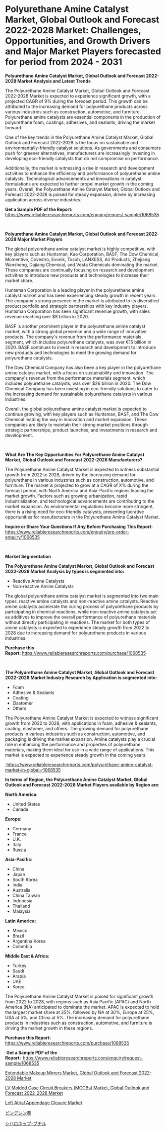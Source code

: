<p><h1>Polyurethane Amine Catalyst Market, Global Outlook and Forecast 2022-2028 Market: Challenges, Opportunities, and Growth Drivers and Major Market Players forecasted for period from 2024 - 2031</h1></p><p><strong>Polyurethane Amine Catalyst Market, Global Outlook and Forecast 2022-2028 Market Analysis and Latest Trends</strong></p>
<p><p>The Polyurethane Amine Catalyst Market, Global Outlook and Forecast 2022-2028 Market is expected to experience significant growth, with a projected CAGR of 9% during the forecast period. This growth can be attributed to the increasing demand for polyurethane products across various industries such as construction, automotive, and furniture. Polyurethane amine catalysts are essential components in the production of polyurethane foam, coatings, adhesives, and sealants, driving the market forward.</p><p>One of the key trends in the Polyurethane Amine Catalyst Market, Global Outlook and Forecast 2022-2028 is the focus on sustainable and environmentally-friendly catalyst solutions. As governments and consumers push for greener alternatives, manufacturers are increasingly investing in developing eco-friendly catalysts that do not compromise on performance.</p><p>Additionally, the market is witnessing a rise in research and development activities to enhance the efficiency and performance of polyurethane amine catalysts. Technological advancements and innovations in catalyst formulations are expected to further propel market growth in the coming years. Overall, the Polyurethane Amine Catalyst Market, Global Outlook and Forecast 2022-2028 is poised for steady expansion, driven by increasing application across diverse industries.</p></p>
<p><strong>Get a Sample PDF of the Report:&nbsp;</strong> <a href="https://www.reliableresearchreports.com/enquiry/request-sample/1068535">https://www.reliableresearchreports.com/enquiry/request-sample/1068535</a></p>
<p>&nbsp;</p>
<p><strong>Polyurethane Amine Catalyst Market, Global Outlook and Forecast 2022-2028 Major Market Players</strong></p>
<p><p>The global polyurethane amine catalyst market is highly competitive, with key players such as Huntsman, Kao Corporation, BASF, The Dow Chemical, Momentive, Covestro, Evonik, Tosoh, LANXESS, Air Products, Zhejiang Wansheng, Dajiang Chemical, and Vesta Chemicals dominating the market. These companies are continually focusing on research and development activities to introduce new products and technologies to increase their market share.</p><p>Huntsman Corporation is a leading player in the polyurethane amine catalyst market and has been experiencing steady growth in recent years. The company's strong presence in the market is attributed to its diversified product portfolio and strategic partnerships with key industry players. Huntsman Corporation has seen significant revenue growth, with sales revenue reaching over $8 billion in 2020.</p><p>BASF is another prominent player in the polyurethane amine catalyst market, with a strong global presence and a wide range of innovative products. The company's revenue from the performance materials segment, which includes polyurethane catalysts, was over €15 billion in 2020. BASF continues to invest in research and development to introduce new products and technologies to meet the growing demand for polyurethane catalysts.</p><p>The Dow Chemical Company has also been a key player in the polyurethane amine catalyst market, with a focus on sustainability and innovation. The company's revenue from the performance materials segment, which includes polyurethane catalysts, was over $26 billion in 2020. The Dow Chemical Company has been investing in eco-friendly solutions to cater to the increasing demand for sustainable polyurethane catalysts in various industries.</p><p>Overall, the global polyurethane amine catalyst market is expected to continue growing, with key players such as Huntsman, BASF, and The Dow Chemical leading the way in innovation and market expansion. These companies are likely to maintain their strong market positions through strategic partnerships, product launches, and investments in research and development.</p></p>
<p>&nbsp;</p>
<p><strong>What Are The Key Opportunities For Polyurethane Amine Catalyst Market, Global Outlook and Forecast 2022-2028 Manufacturers?</strong></p>
<p><p>The Polyurethane Amine Catalyst Market is expected to witness substantial growth from 2022 to 2028, driven by the increasing demand for polyurethane in various industries such as construction, automotive, and furniture. The market is projected to grow at a CAGR of X% during the forecast period, with North America and Asia-Pacific regions leading the market growth. Factors such as growing urbanization, rapid industrialization, and technological advancements are contributing to the market expansion. As environmental regulations become more stringent, there is a rising need for eco-friendly catalysts, presenting lucrative opportunities for manufacturers in the Polyurethane Amine Catalyst Market.</p></p>
<p><strong>Inquire or Share Your Questions If Any Before Purchasing This Report:</strong> <a href="https://www.reliableresearchreports.com/enquiry/pre-order-enquiry/1068535">https://www.reliableresearchreports.com/enquiry/pre-order-enquiry/1068535</a></p>
<p>&nbsp;</p>
<p><strong>Market Segmentation</strong></p>
<p><strong>The Polyurethane Amine Catalyst Market, Global Outlook and Forecast 2022-2028 Market Analysis by types is segmented into:</strong></p>
<p><ul><li>Reactive Amine Catalysts</li><li>Non-reactive Amine Catalysts</li></ul></p>
<p><p>The global polyurethane amine catalyst market is segmented into two main types: reactive amine catalysts and non-reactive amine catalysts. Reactive amine catalysts accelerate the curing process of polyurethane products by participating in chemical reactions, while non-reactive amine catalysts act as additives to improve the overall performance of polyurethane materials without directly participating in reactions. The market for both types of amine catalysts is expected to experience steady growth from 2022 to 2028 due to increasing demand for polyurethane products in various industries.</p></p>
<p><strong>Purchase this Report:&nbsp;</strong><a href="https://www.reliableresearchreports.com/purchase/1068535">https://www.reliableresearchreports.com/purchase/1068535</a></p>
<p>&nbsp;</p>
<p><strong>The Polyurethane Amine Catalyst Market, Global Outlook and Forecast 2022-2028 Market Industry Research by Application is segmented into:</strong></p>
<p><ul><li>Foam</li><li>Adhesive & Sealants</li><li>Coating</li><li>Elastomer</li><li>Others</li></ul></p>
<p><p>The Polyurethane Amine Catalyst Market is expected to witness significant growth from 2022 to 2028, with applications in foam, adhesive & sealants, coating, elastomer, and others. The growing demand for polyurethane products in various industries such as construction, automotive, and packaging is driving the market expansion. Amine catalysts play a crucial role in enhancing the performance and properties of polyurethane materials, making them ideal for use in a wide range of applications. This market is expected to experience steady growth in the coming years.</p></p>
<p><a href="https://www.reliableresearchreports.com/polyurethane-amine-catalyst-market-in-global-r1068535">&nbsp;https://www.reliableresearchreports.com/polyurethane-amine-catalyst-market-in-global-r1068535</a></p>
<p><strong>In terms of Region, the Polyurethane Amine Catalyst Market, Global Outlook and Forecast 2022-2028 Market Players available by Region are:</strong></p>
<p>
    <p> <strong> North America: </strong>
        <ul>
            <li>United States</li>
            <li>Canada</li>
        </ul>
        </p> 
    <p> <strong> Europe: </strong>
        <ul>
            <li>Germany</li>
            <li>France</li>
            <li>U.K.</li>
            <li>Italy</li>
            <li>Russia</li>
        </ul>
        </p> 
    <p> <strong> Asia-Pacific: </strong>
        <ul>
            <li>China</li>
            <li>Japan</li>
            <li>South Korea</li>
            <li>India</li>
            <li>Australia</li>
            <li>China Taiwan</li>
            <li>Indonesia</li>
            <li>Thailand</li>
            <li>Malaysia</li>
        </ul>
        </p> 
    <p> <strong> Latin America: </strong>
        <ul>
            <li>Mexico</li>
            <li>Brazil</li>
            <li>Argentina Korea</li>
            <li>Colombia</li>
        </ul>
        </p> 
    <p> <strong> Middle East & Africa: </strong>
        <ul>
            <li>Turkey</li>
            <li>Saudi</li>
            <li>Arabia</li>
            <li>UAE</li>
            <li>Korea</li>
        </ul>
    </p>
    </p>
<p><p>The Polyurethane Amine Catalyst Market is poised for significant growth from 2022 to 2028, with regions such as Asia Pacific (APAC) and North America (NA) anticipated to dominate the market. APAC is expected to hold the largest market share at 35%, followed by NA at 30%, Europe at 25%, USA at 5%, and China at 5%. The increasing demand for polyurethane products in industries such as construction, automotive, and furniture is driving the market growth in these regions.</p></p>
<p><strong>Purchase this Report: </strong><a href="https://www.reliableresearchreports.com/purchase/1068535">https://www.reliableresearchreports.com/purchase/1068535</a></p>
<p>&nbsp;<strong>Get a Sample PDF of the Report:&nbsp;&nbsp;</strong><a href="https://www.reliableresearchreports.com/enquiry/request-sample/1068535">https://www.reliableresearchreports.com/enquiry/request-sample/1068535</a></p>
<p><strong></strong></p>
<p><p><a href="https://github.com/Sinjinluong3e0awx2m195k76/Market-Research-Report-List-2/blob/main/extendable-makeup-mirrors-market-global-outlook-and-forecast-2022-2028-market.md">Extendable Makeup Mirrors Market, Global Outlook and Forecast 2022-2028 Market</a></p><p><a href="https://github.com/shotows/Market-Research-Report-List-2/blob/main/lv-molded-case-circuit-breakers-mccbs-market-global-outlook-and-forecast-2022-2028-market.md">LV Molded Case Circuit Breakers (MCCBs) Market, Global Outlook and Forecast 2022-2028 Market</a></p><p><a href="https://www.linkedin.com/pulse/left-atrial-appendage-closure-market-insights-cagr-trends-growth-djxlf">Left Atrial Appendage Closure Market</a></p><p><a href="https://github.com/andrade7361/Market-Research-Report-List-1/blob/main/743534885336.md">ビンデシン薬</a></p><p><a href="https://github.com/ReganWisoky2023/Market-Research-Report-List-1/blob/main/456801985335.md">シハロホップ-ブチル</a></p></p>